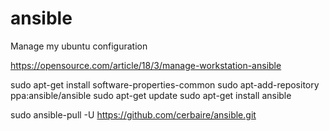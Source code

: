 # ansible

Manage my ubuntu configuration

https://opensource.com/article/18/3/manage-workstation-ansible

sudo apt-get install software-properties-common
sudo apt-add-repository ppa:ansible/ansible
sudo apt-get update
sudo apt-get install ansible

sudo ansible-pull -U https://github.com/cerbaire/ansible.git
